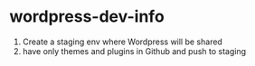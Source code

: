 # wordpress-dev-info

1. Create a staging env where Wordpress will be shared
2. have only themes and plugins in Github and push to staging